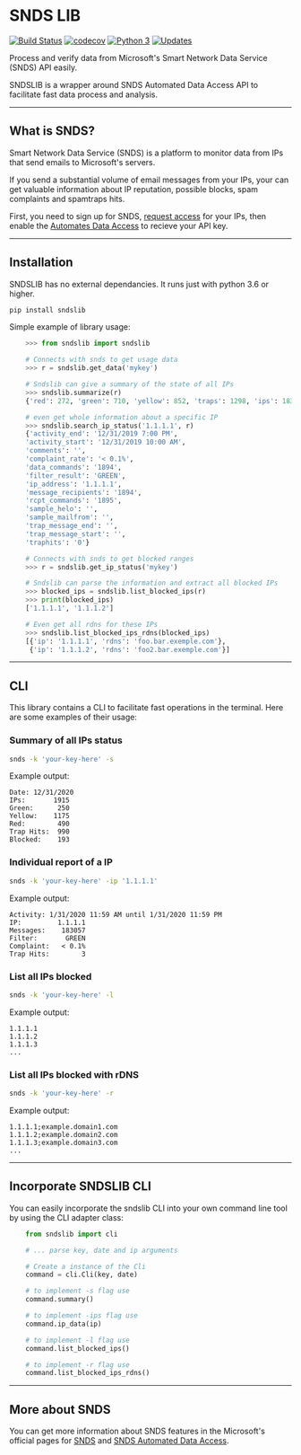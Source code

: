 # SNDS LIB

[![Build Status](https://www.travis-ci.com/undersfx/sndslib.svg?branch=master)](https://www.travis-ci.com/undersfx/sndslib) [![codecov](https://codecov.io/gh/undersfx/sndslib/branch/master/graph/badge.svg)](https://codecov.io/gh/undersfx/sndslib) [![Python 3](https://pyup.io/repos/github/undersfx/sndslib/python-3-shield.svg)](https://pyup.io/repos/github/undersfx/sndslib/) [![Updates](https://pyup.io/repos/github/undersfx/sndslib/shield.svg)](https://pyup.io/repos/github/undersfx/sndslib/)

Process and verify data from Microsoft's Smart Network Data Service (SNDS) API easily.

SNDSLIB is a wrapper around SNDS Automated Data Access API to facilitate fast data process and analysis.

---

## What is SNDS?

Smart Network Data Service (SNDS) is a platform to monitor data from IPs that send emails to Microsoft's servers.

If you send a substantial volume of email messages from your IPs, your can get valuable information about IP reputation, possible blocks, spam complaints and spamtraps hits.

First, you need to sign up for SNDS, [request access](https://sendersupport.olc.protection.outlook.com/snds/addnetwork.aspx) for your IPs, then enable the [Automates Data Access](https://sendersupport.olc.protection.outlook.com/snds/auto.aspx?wa=wsignin1.0) to recieve your API key.

---

## Installation

SNDSLIB has no external dependancies. It runs just with python 3.6 or higher.

```bash
pip install sndslib
```

Simple example of library usage:

```python
    >>> from sndslib import sndslib

    # Connects with snds to get usage data
    >>> r = sndslib.get_data('mykey')

    # Sndslib can give a summary of the state of all IPs
    >>> sndslib.summarize(r)
    {'red': 272, 'green': 710, 'yellow': 852, 'traps': 1298, 'ips': 1834, 'date': '12/31/2019'}

    # even get whole information about a specific IP
    >>> sndslib.search_ip_status('1.1.1.1', r)
    {'activity_end': '12/31/2019 7:00 PM',
    'activity_start': '12/31/2019 10:00 AM',
    'comments': '',
    'complaint_rate': '< 0.1%',
    'data_commands': '1894',
    'filter_result': 'GREEN',
    'ip_address': '1.1.1.1',
    'message_recipients': '1894',
    'rcpt_commands': '1895',
    'sample_helo': '',
    'sample_mailfrom': '',
    'trap_message_end': '',
    'trap_message_start': '',
    'traphits': '0'}

    # Connects with snds to get blocked ranges
    >>> r = sndslib.get_ip_status('mykey')

    # Sndslib can parse the information and extract all blocked IPs
    >>> blocked_ips = sndslib.list_blocked_ips(r)
    >>> print(blocked_ips)
    ['1.1.1.1', '1.1.1.2']

    # Even get all rdns for these IPs
    >>> sndslib.list_blocked_ips_rdns(blocked_ips)
    [{'ip': '1.1.1.1', 'rdns': 'foo.bar.exemple.com'},
     {'ip': '1.1.1.2', 'rdns': 'foo2.bar.exemple.com'}]
```

---

## CLI

This library contains a CLI to facilitate fast operations in the terminal. Here are some examples of their usage:

### Summary of all IPs status
```bash
snds -k 'your-key-here' -s
```
Example output:
```
Date: 12/31/2020
IPs:       1915
Green:      250
Yellow:    1175
Red:        490
Trap Hits:  990
Blocked:    193
```

### Individual report of a IP
```bash
snds -k 'your-key-here' -ip '1.1.1.1'
```

Example output:
```
Activity: 1/31/2020 11:59 AM until 1/31/2020 11:59 PM
IP:         1.1.1.1
Messages:    183057
Filter:       GREEN
Complaint:   < 0.1%
Trap Hits:        3
```

### List all IPs blocked
```bash
snds -k 'your-key-here' -l
```

Example output:
```
1.1.1.1
1.1.1.2
1.1.1.3
...
```

### List all IPs blocked with rDNS
```bash
snds -k 'your-key-here' -r
```

Example output:
```
1.1.1.1;example.domain1.com
1.1.1.2;example.domain2.com
1.1.1.3;example.domain3.com
...
```

---

## Incorporate SNDSLIB CLI

You can easily incorporate the sndslib CLI into your own command line tool by using the CLI adapter class:

```python
    from sndslib import cli

    # ... parse key, date and ip arguments

    # Create a instance of the Cli
    command = cli.Cli(key, date)

    # to implement -s flag use
    command.summary()

    # to implement -ips flag use
    command.ip_data(ip)

    # to implement -l flag use
    command.list_blocked_ips()

    # to implement -r flag use
    command.list_blocked_ips_rdns()
```

---

## More about SNDS

You can get more information about SNDS features in the Microsoft's official pages for [SNDS](https://sendersupport.olc.protection.outlook.com/snds/FAQ.aspx?wa=wsignin1.0) and [SNDS Automated Data Access](https://sendersupport.olc.protection.outlook.com/snds/auto.aspx).
